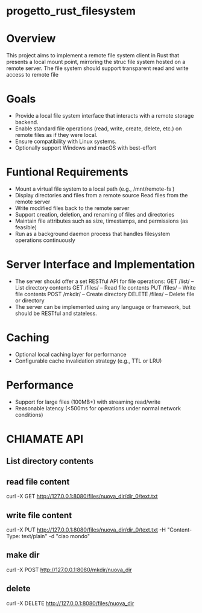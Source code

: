 # progetto_rust_filesystem

# Overview
This project aims to implement a remote file system client in Rust that presents a local mount point, mirroring the struc
file system hosted on a remote server. The file system should support transparent read and write access to remote file
# Goals
- Provide a local file system interface that interacts with a remote storage backend.
- Enable standard file operations (read, write, create, delete, etc.) on remote files as if they were local.
- Ensure compatibility with Linux systems.
- Optionally support Windows and macOS with best-effort 
# Funtional Requirements
- Mount a virtual file system to a local path (e.g., /mnt/remote-fs )
- Display directories and files from a remote source
Read files from the remote server
- Write modified files back to the remote server
- Support creation, deletion, and renaming of files and directories
- Maintain file attributes such as size, timestamps, and permissions (as feasible)
- Run as a background daemon process that handles filesystem operations continuously

# Server Interface and Implementation 
- The server should offer a set RESTful API for file operations:
GET /list/<path> – List directory contents
GET /files/<path> – Read file contents
PUT /files/<path> – Write file contents
POST /mkdir/<path> – Create directory
DELETE /files/<path> – Delete file or directory
- The server can be implemented using any language or framework, but should be RESTful and stateless.

# Caching
- Optional local caching layer for performance
- Configurable cache invalidation strategy (e.g., TTL or LRU)

# Performance
- Support for large files (100MB+) with streaming read/write
- Reasonable latency (<500ms for operations under normal network conditions)

# CHIAMATE API

## List directory contents

## read file content 
curl -X GET  http://127.0.0.1:8080/files/nuova_dir/dir_0/text.txt

## write file content
curl -X PUT http://127.0.0.1:8080/files/nuova_dir/dir_0/text.txt      -H "Content-Type: text/plain"      -d "ciao mondo"

## make dir 
curl -X POST http://127.0.0.1:8080/mkdir/nuova_dir

## delete 
curl -X DELETE http://127.0.0.1:8080/files/nuova_dir